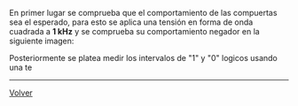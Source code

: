 En primer lugar se comprueba que el comportamiento de las compuertas sea el esperado, para esto se aplica una tensión en forma de onda cuadrada a **1 kHz** y se comprueba su comportamiento negador en la siguiente imagen:


Posteriormente se platea medir los intervalos de "1" y "0" logicos usando una te



---

[Volver](https://github.com/juamorenogo/Digital_2024_2/tree/main/Lab_01/SN70LS04)
